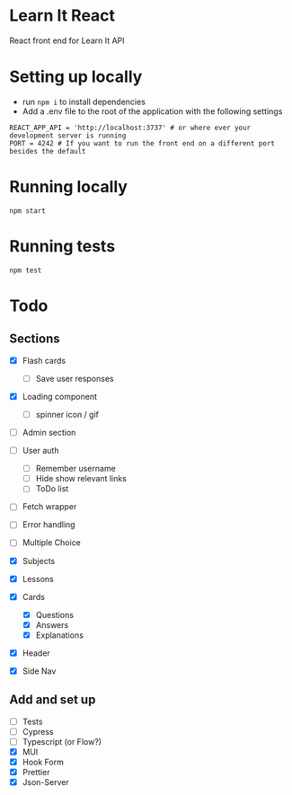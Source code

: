 # Learn It React

React front end for Learn It API

# Setting up locally

- run `npm i` to install dependencies
- Add a .env file to the root of the application with the following settings

```
REACT_APP_API = 'http://localhost:3737' # or where ever your development server is running
PORT = 4242 # If you want to run the front end on a different port besides the default
```

# Running locally

`npm start`

# Running tests

`npm test`

# Todo

## Sections

- [x] Flash cards

  - [ ] Save user responses

- [x] Loading component

  - [ ] spinner icon / gif

- [ ] Admin section
- [ ] User auth

  - [ ] Remember username
  - [ ] Hide show relevant links
  - [ ] ToDo list

- [ ] Fetch wrapper
- [ ] Error handling

- [ ] Multiple Choice

- [x] Subjects
- [x] Lessons
- [x] Cards
  - [x] Questions
  - [x] Answers
  - [x] Explanations
- [x] Header
- [x] Side Nav

## Add and set up

- [ ] Tests
- [ ] Cypress
- [ ] Typescript (or Flow?)
- [x] MUI
- [x] Hook Form
- [x] Prettier
- [x] Json-Server
